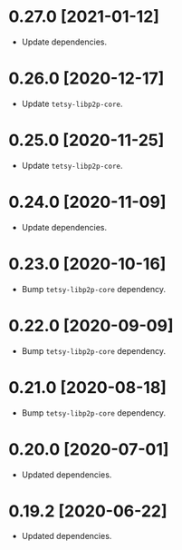 # 0.27.0 [2021-01-12]

- Update dependencies.

# 0.26.0 [2020-12-17]

- Update `tetsy-libp2p-core`.

# 0.25.0 [2020-11-25]

- Update `tetsy-libp2p-core`.

# 0.24.0 [2020-11-09]

- Update dependencies.

# 0.23.0 [2020-10-16]

- Bump `tetsy-libp2p-core` dependency.

# 0.22.0 [2020-09-09]

- Bump `tetsy-libp2p-core` dependency.

# 0.21.0 [2020-08-18]

- Bump `tetsy-libp2p-core` dependency.

# 0.20.0 [2020-07-01]

- Updated dependencies.

# 0.19.2 [2020-06-22]

- Updated dependencies.
